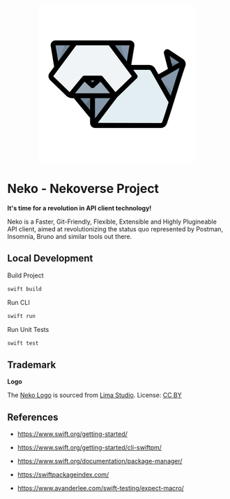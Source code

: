 <div align="center">

![Neko Logo](/Docs/Logo/logo.svg)

</div>


# Neko - Nekoverse Project

**It's time for a revolution in API client technology!**

Neko is a Faster, Git-Friendly, Flexible, Extensible and Highly Plugineable API client, aimed at revolutionizing the status quo represented by Postman, Insomnia, Bruno and similar tools out there.


## Local Development 

Build Project 
```sh
swift build
```

Run CLI 
```sh
swift run
```

Run Unit Tests
```sh
swift test
```

## Trademark

**Logo**

The [Neko Logo](https://www.svgrepo.com/svg/423820/cat-origami-paper) is sourced from [Lima Studio](https://www.svgrepo.com/author/Lima%20Studio/). License: [CC BY](https://www.svgrepo.com/page/licensing/#CC%20Attribution)

## References 

- https://www.swift.org/getting-started/
- https://www.swift.org/getting-started/cli-swiftpm/
- https://www.swift.org/documentation/package-manager/

- https://swiftpackageindex.com/
- https://www.avanderlee.com/swift-testing/expect-macro/
